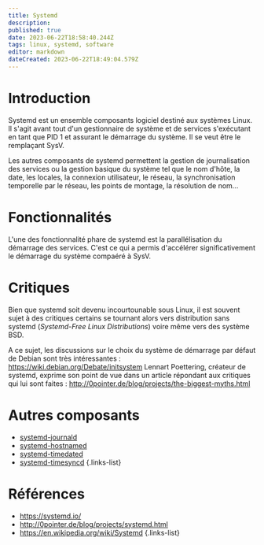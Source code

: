 ```yaml
---
title: Systemd
description: 
published: true
date: 2023-06-22T18:58:40.244Z
tags: linux, systemd, software
editor: markdown
dateCreated: 2023-06-22T18:49:04.579Z
---
```


# Introduction
Systemd est un ensemble composants logiciel destiné aux systèmes Linux. Il s'agit avant tout d'un gestionnaire de système et de services s'exécutant en tant que PID 1 et assurant le démarrage du système. Il se veut être le remplaçant SysV.

Les autres composants de systemd permettent la gestion de journalisation des services ou la gestion basique du système tel que le nom d'hôte, la date, les locales, la connexion utilisateur, le réseau, la synchronisation temporelle par le réseau, les points de montage, la résolution de nom...

# Fonctionnalités
L'une des fonctionnalité phare de systemd est la parallélisation du démarrage des services. C'est ce qui a permis d'accélérer significativement le démarrage du système compaéré à SysV.

# Critiques
Bien que systemd soit devenu incourtounable sous Linux, il est souvent sujet à des critiques certains se tournant alors vers distribution sans systemd (*Systemd-Free Linux Distributions*) voire même vers des système BSD.

A ce sujet, les discussions sur le choix du système de démarrage par défaut de Debian sont très intéressantes : https://wiki.debian.org/Debate/initsystem
Lennart Poettering, créateur de systemd, exprime son point de vue dans un article répondant aux critiques qui lui sont faites : http://0pointer.de/blog/projects/the-biggest-myths.html

# Autres composants
- [systemd-journald](/systemd/journald)
- [systemd-hostnamed](/systemd/hostnamed)
- [systemd-timedated](systemd/timedated)
- [systemd-timesyncd](systemd/timesyncd)
{.links-list}

# Références
- https://systemd.io/
- http://0pointer.de/blog/projects/systemd.html
- https://en.wikipedia.org/wiki/Systemd
{.links-list}
